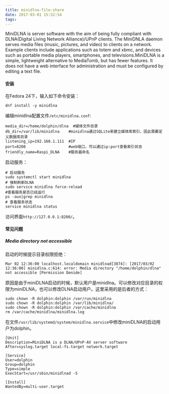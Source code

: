 ```yaml
---
title: minidlna-file-share
date: 2017-03-01 15:52:54
tags:
---
```


MiniDLNA is server software with the aim of being fully compliant with DLNA(Digital Living Network Alliance)/UPnP clients. The MiniDNLA daemon serves media files (music, pictures, and video) to clients on a network. Example clients include applications such as totem and xbmc, and devices such as portable media players, smartphones, and televisions.MiniDLNA is a simple, lightweight alternative to MediaTomb, but has fewer features. It does not have a web interface for administration and must be configured by editing a text file.

<!-- more -->

#### 安装

在Fedora 24下，输入如下命令安装：

```shell
dnf install -y minidlna
```

编辑minidlna配置文件`/etc/minidlna.conf`:

```shell
media_dir=/home/dolphin/dlna  #媒体文件目录
db_dir=/var/lib/minidlna    #minidlna通过SQLite来建立媒体库索引，因此需要定义数据库目录
listening_ip=192.168.1.111  #IP
port=8200                   #web端口，可以通过ip:port查看索引状态
friendly_name=Raspi_DLNA    #服务器命名
```

启动服务：

```shell
# 启动服务
sudo systemctl start minidlna
# 强制刷新DLNA
sudo service minidlna force-reload
#查看服务是否已经运行
ps -aux|grep minidlna
# 查看服务状态
service minidlna status
```

访问界面`http://127.0.0.1:8200/`。

#### 常见问题

##### Media directory not accessible

启动的时候提示目录权限拒绝：

```
Mar 02 12:36:00 localhost.localdomain minidlnad[3874]: [2017/03/02 12:36:00] minidlna.c:614: error: Media directory "/home/dolphin/dlna" not accessible [Permission Denide]
```

原因是由于miniDLNA启动的时候，默认用户是minidlna。可以修改对应目录的权限为miniDLNA，也可以修改DLNA启动用户。这里采用的是后者的方式：

```shell
sudo chown -R dolphin:dolphin /var/run/minidlna
sudo chown -R dolphin:dolphin /var/lib/minidlna/
sudo chown -R dolphin:dolphin /var/cache/minidlna
rm /var/cache/minidlna/minidlna.log
```

在文件`/usr/lib/systemd/system/minidlna.service`中修改miniDLNA的启动用户为dolphin。

```shell
[Unit]
Description=MiniDLNA is a DLNA/UPnP-AV server software
After=syslog.target local-fs.target network.target

[Service]
User=dolphin
Group=dolphin
Type=simple
ExecStart=/usr/sbin/minidlnad -S

[Install]
WantedBy=multi-user.target
```
